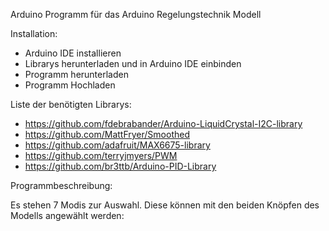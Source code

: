 Arduino Programm für das Arduino Regelungstechnik Modell


Installation:
- Arduino IDE installieren
- Librarys herunterladen und in Arduino IDE einbinden
- Programm herunterladen
- Programm Hochladen


Liste der benötigten Librarys:
- https://github.com/fdebrabander/Arduino-LiquidCrystal-I2C-library
- https://github.com/MattFryer/Smoothed
- https://github.com/adafruit/MAX6675-library
- https://github.com/terryjmyers/PWM
- https://github.com/br3ttb/Arduino-PID-Library


Programmbeschreibung:

Es stehen 7 Modis zur Auswahl. Diese können mit den beiden Knöpfen des Modells angewählt werden:
